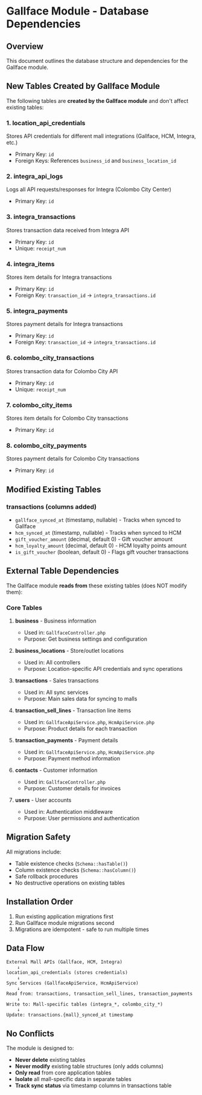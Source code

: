 
# Gallface Module - Database Dependencies

## Overview
This document outlines the database structure and dependencies for the Gallface module.

## New Tables Created by Gallface Module

The following tables are **created by the Gallface module** and don't affect existing tables:

### 1. location_api_credentials
Stores API credentials for different mall integrations (Gallface, HCM, Integra, etc.)
- Primary Key: `id`
- Foreign Keys: References `business_id` and `business_location_id`

### 2. integra_api_logs
Logs all API requests/responses for Integra (Colombo City Center)
- Primary Key: `id`

### 3. integra_transactions
Stores transaction data received from Integra API
- Primary Key: `id`
- Unique: `receipt_num`

### 4. integra_items
Stores item details for Integra transactions
- Primary Key: `id`
- Foreign Key: `transaction_id` → `integra_transactions.id`

### 5. integra_payments
Stores payment details for Integra transactions
- Primary Key: `id`
- Foreign Key: `transaction_id` → `integra_transactions.id`

### 6. colombo_city_transactions
Stores transaction data for Colombo City API
- Primary Key: `id`
- Unique: `receipt_num`

### 7. colombo_city_items
Stores item details for Colombo City transactions
- Primary Key: `id`

### 8. colombo_city_payments
Stores payment details for Colombo City transactions
- Primary Key: `id`

## Modified Existing Tables

### transactions (columns added)
- `gallface_synced_at` (timestamp, nullable) - Tracks when synced to Gallface
- `hcm_synced_at` (timestamp, nullable) - Tracks when synced to HCM
- `gift_voucher_amount` (decimal, default 0) - Gift voucher amount
- `hcm_loyalty_amount` (decimal, default 0) - HCM loyalty points amount
- `is_gift_voucher` (boolean, default 0) - Flags gift voucher transactions

## External Table Dependencies

The Gallface module **reads from** these existing tables (does NOT modify them):

### Core Tables
1. **business** - Business information
   - Used in: `GallfaceController.php`
   - Purpose: Get business settings and configuration

2. **business_locations** - Store/outlet locations
   - Used in: All controllers
   - Purpose: Location-specific API credentials and sync operations

3. **transactions** - Sales transactions
   - Used in: All sync services
   - Purpose: Main sales data for syncing to malls

4. **transaction_sell_lines** - Transaction line items
   - Used in: `GallfaceApiService.php`, `HcmApiService.php`
   - Purpose: Product details for each transaction

5. **transaction_payments** - Payment details
   - Used in: `GallfaceApiService.php`, `HcmApiService.php`
   - Purpose: Payment method information

6. **contacts** - Customer information
   - Used in: `GallfaceController.php`
   - Purpose: Customer details for invoices

7. **users** - User accounts
   - Used in: Authentication middleware
   - Purpose: User permissions and authentication

## Migration Safety

All migrations include:
- Table existence checks (`Schema::hasTable()`)
- Column existence checks (`Schema::hasColumn()`)
- Safe rollback procedures
- No destructive operations on existing tables

## Installation Order

1. Run existing application migrations first
2. Run Gallface module migrations second
3. Migrations are idempotent - safe to run multiple times

## Data Flow

```
External Mall APIs (Gallface, HCM, Integra)
    ↓
location_api_credentials (stores credentials)
    ↓
Sync Services (GallfaceApiService, HcmApiService)
    ↓
Read from: transactions, transaction_sell_lines, transaction_payments
    ↓
Write to: Mall-specific tables (integra_*, colombo_city_*)
    ↓
Update: transactions.{mall}_synced_at timestamp
```

## No Conflicts

The module is designed to:
- **Never delete** existing tables
- **Never modify** existing table structures (only adds columns)
- **Only read** from core application tables
- **Isolate** all mall-specific data in separate tables
- **Track sync status** via timestamp columns in transactions table
